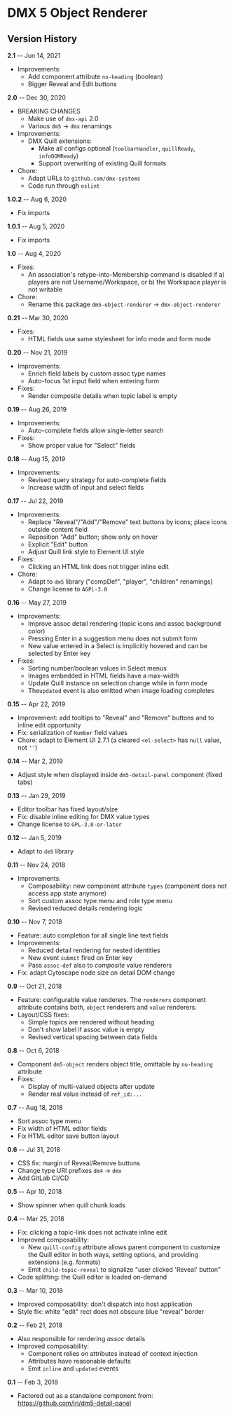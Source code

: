 # DMX 5 Object Renderer

## Version History

**2.1** -- Jun 14, 2021

* Improvements:
    * Add component attribute `no-heading` (boolean)
    * Bigger Reveal and Edit buttons

**2.0** -- Dec 30, 2020

* BREAKING CHANGES
    * Make use of `dmx-api` 2.0
    * Various `dm5` -> `dmx` renamings
* Improvements:
    * DMX Quill extensions:
        * Make all configs optional (`toolbarHandler`, `quillReady`, `infoDOMReady`)
        * Support overwriting of existing Quill formats
* Chore:
    * Adapt URLs to `github.com/dmx-systems`
    * Code run through `eslint`

**1.0.2** -- Aug 6, 2020

* Fix imports

**1.0.1** -- Aug 5, 2020

* Fix imports

**1.0** -- Aug 4, 2020

* Fixes:
    * An association's retype-into-Membership command is disabled if a) players are not Username/Workspace, or b) the Workspace player is not writable
* Chore:
    * Rename this package `dm5-object-renderer` -> `dmx-object-renderer`

**0.21** -- Mar 30, 2020

* Fixes:
    * HTML fields use same stylesheet for info mode and form mode

**0.20** -- Nov 21, 2019

* Improvements:
    * Enrich field labels by custom assoc type names
    * Auto-focus 1st input field when entering form
* Fixes:
    * Render composite details when topic label is empty

**0.19** -- Aug 26, 2019

* Improvements:
    * Auto-complete fields allow single-letter search
* Fixes:
    * Show proper value for "Select" fields

**0.18** -- Aug 15, 2019

* Improvements:
    * Revised query strategy for auto-complete fields
    * Increase width of input and select fields

**0.17** -- Jul 22, 2019

* Improvements:
    * Replace "Reveal"/"Add"/"Remove" text buttons by icons; place icons outside content field
    * Reposition "Add" button; show only on hover
    * Explicit "Edit" button
    * Adjust Quill link style to Element UI style
* Fixes:
    * Clicking an HTML link does not trigger inline edit
* Chore:
    * Adapt to `dm5` library ("compDef", "player", "children" renamings)
    * Change license to `AGPL-3.0`

**0.16** -- May 27, 2019

* Improvements:
    * Improve assoc detail rendering (topic icons and assoc background color)
    * Pressing Enter in a suggestion menu does not submit form
    * New value entered in a Select is implicitly hovered and can be selected by Enter key
* Fixes:
    * Sorting number/boolean values in Select menus
    * Images embedded in HTML fields have a max-width
    * Update Quill instance on selection change while in form mode
    * The`updated` event is also emitted when image loading completes

**0.15** -- Apr 22, 2019

* Improvement: add tooltips to "Reveal" and "Remove" buttons and to inline edit opportunity
* Fix: serialization of `Number` field values
* Chore: adapt to Element UI 2.7.1 (a cleared `<el-select>` has `null` value, not `''`)

**0.14** -- Mar 2, 2019

* Adjust style when displayed inside `dm5-detail-panel` component (fixed tabs)

**0.13** -- Jan 29, 2019

* Editor toolbar has fixed layout/size
* Fix: disable inline editing for DMX value types
* Change license to `GPL-3.0-or-later`

**0.12** -- Jan 5, 2019

* Adapt to `dm5` library

**0.11** -- Nov 24, 2018

* Improvements:
    * Composability: new component attribute `types` (component does not access app state anymore)
    * Sort custom assoc type menu and role type menu
    * Revised reduced details rendering logic

**0.10** -- Nov 7, 2018

* Feature: auto completion for all single line text fields
* Improvements:
    * Reduced detail rendering for nested identities
    * New event `submit` fired on Enter key
    * Pass `assoc-def` also to *composite* value renderers
* Fix: adapt Cytoscape node size on detail DOM change

**0.9** -- Oct 21, 2018

* Feature: configurable value renderers. The `renderers` component attribute contains both, `object` renderers and `value` renderers.
* Layout/CSS fixes:
    * Simple topics are rendered without heading
    * Don't show label if assoc value is empty
    * Revised vertical spacing between data fields

**0.8** -- Oct 6, 2018

* Component `dm5-object` renders object title, omittable by `no-heading` attribute
* Fixes:
    * Display of multi-valued objects after update
    * Render real value instead of `ref_id:...`

**0.7** -- Aug 18, 2018

* Sort assoc type menu
* Fix width of HTML editor fields
* Fix HTML editor save button layout

**0.6** -- Jul 31, 2018

* CSS fix: margin of Reveal/Remove buttons
* Change type URI prefixes `dm4` -> `dmx`
* Add GitLab CI/CD

**0.5** -- Apr 10, 2018

* Show spinner when quill chunk loads

**0.4** -- Mar 25, 2018

* Fix: clicking a topic-link does not activate inline edit
* Improved composability:
    * New `quill-config` attribute allows parent component to customize the Quill editor in both ways, setting options, and providing extensions (e.g. formats)
    * Emit `child-topic-reveal` to signalize "user clicked 'Reveal' button"
* Code splitting: the Quill editor is loaded on-demand

**0.3** -- Mar 10, 2018

* Improved composability: don't dispatch into host application
* Style fix: white "edit" rect does not obscure blue "reveal" border

**0.2** -- Feb 21, 2018

* Also responsible for rendering *assoc* details
* Improved composability:
    * Component relies on attributes instead of context injection
    * Attributes have reasonable defaults
    * Emit `inline` and `updated` events

**0.1** -- Feb 3, 2018

* Factored out as a standalone component from:  
  https://github.com/jri/dm5-detail-panel
